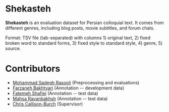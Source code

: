 # Shekasteh

__Shekasteh__ is an evaluation dataset for Persian colloquial text. It comes from different genres, including blog posts, movie subtitles, and forum chats.

Format: TSV file (tab-separated) with columns 1) original text, 2) fixed broken word to standard forms, 3) fixed style to standard style, 4) genre, 5) source.


# Contributors
* [Mohammad Sadegh Rasooli](https://rasoolims.github.io/about/) (Preprocessing and evaluations)
* [Farzaneh Bakhtyari](https://www.linkedin.com/in/farzane-bakhtiary-9ba62ba7/) (Annotation -- development data)
* [Fatemeh Shafiei](https://www.linkedin.com/in/fatemehsh/) (Annotation -- test data)
* [Mahsa Ravanbakhsh](https://www.linkedin.com/in/mahsa-ravanbakhsh-7332425b/) (Annotation -- test data)
* [Chris Callison-Burch](https://www.cis.upenn.edu/~ccb/) (Supervisor)

